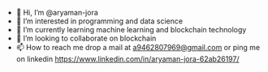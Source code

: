 - 👋 Hi, I’m @aryaman-jora
- 👀 I’m interested in programming and data science
- 🌱 I’m currently learning machine learning and blockchain technology
- 💞️ I’m looking to collaborate on blockchain 
- 📫 How to reach me drop a mail at a9462807969@gmail.com or ping me on linkedin https://www.linkedin.com/in/aryaman-jora-62ab26197/
